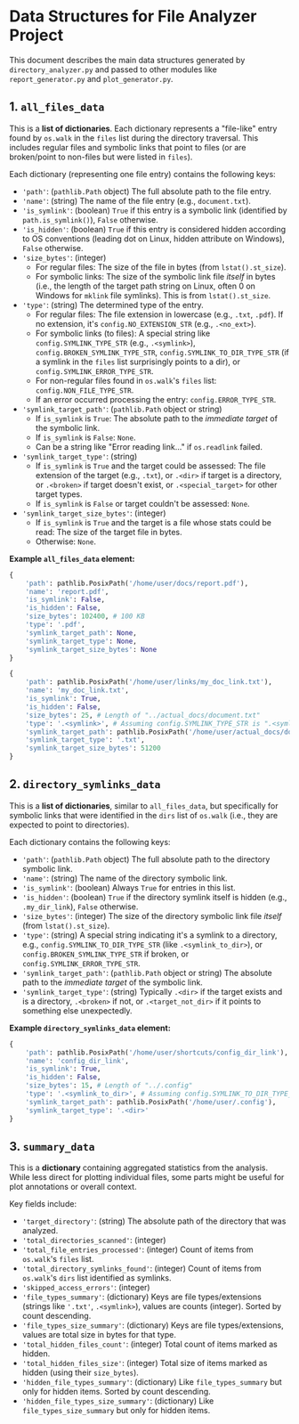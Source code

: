 # Data Structures for File Analyzer Project

This document describes the main data structures generated by `directory_analyzer.py` and passed to other modules like `report_generator.py` and `plot_generator.py`.

## 1. `all_files_data`

This is a **list of dictionaries**. Each dictionary represents a "file-like" entry found by `os.walk` in the `files` list during the directory traversal. This includes regular files and symbolic links that point to files (or are broken/point to non-files but were listed in `files`).

Each dictionary (representing one file entry) contains the following keys:

*   `'path'`: (`pathlib.Path` object) The full absolute path to the file entry.
*   `'name'`: (string) The name of the file entry (e.g., `document.txt`).
*   `'is_symlink'`: (boolean) `True` if this entry is a symbolic link (identified by `path.is_symlink()`), `False` otherwise.
*   `'is_hidden'`: (boolean) `True` if this entry is considered hidden according to OS conventions (leading dot on Linux, hidden attribute on Windows), `False` otherwise.
*   `'size_bytes'`: (integer)
    *   For regular files: The size of the file in bytes (from `lstat().st_size`).
    *   For symbolic links: The size of the symbolic link file *itself* in bytes (i.e., the length of the target path string on Linux, often 0 on Windows for `mklink` file symlinks). This is from `lstat().st_size`.
*   `'type'`: (string) The determined type of the entry.
    *   For regular files: The file extension in lowercase (e.g., `.txt`, `.pdf`). If no extension, it's `config.NO_EXTENSION_STR` (e.g., `.<no_ext>`).
    *   For symbolic links (to files): A special string like `config.SYMLINK_TYPE_STR` (e.g., `.<symlink>`), `config.BROKEN_SYMLINK_TYPE_STR`, `config.SYMLINK_TO_DIR_TYPE_STR` (if a symlink in the `files` list surprisingly points to a dir), or `config.SYMLINK_ERROR_TYPE_STR`.
    *   For non-regular files found in `os.walk`'s `files` list: `config.NON_FILE_TYPE_STR`.
    *   If an error occurred processing the entry: `config.ERROR_TYPE_STR`.
*   `'symlink_target_path'`: (`pathlib.Path` object or string)
    *   If `is_symlink` is `True`: The absolute path to the *immediate target* of the symbolic link.
    *   If `is_symlink` is `False`: `None`.
    *   Can be a string like "Error reading link..." if `os.readlink` failed.
*   `'symlink_target_type'`: (string)
    *   If `is_symlink` is `True` and the target could be assessed: The file extension of the target (e.g., `.txt`), or `.<dir>` if target is a directory, or `.<broken>` if target doesn't exist, or `.<special_target>` for other target types.
    *   If `is_symlink` is `False` or target couldn't be assessed: `None`.
*   `'symlink_target_size_bytes'`: (integer)
    *   If `is_symlink` is `True` and the target is a file whose stats could be read: The size of the target file in bytes.
    *   Otherwise: `None`.

**Example `all_files_data` element:**
```python
{
    'path': pathlib.PosixPath('/home/user/docs/report.pdf'),
    'name': 'report.pdf',
    'is_symlink': False,
    'is_hidden': False,
    'size_bytes': 102400, # 100 KB
    'type': '.pdf',
    'symlink_target_path': None,
    'symlink_target_type': None,
    'symlink_target_size_bytes': None
}
```
```python
{
    'path': pathlib.PosixPath('/home/user/links/my_doc_link.txt'),
    'name': 'my_doc_link.txt',
    'is_symlink': True,
    'is_hidden': False,
    'size_bytes': 25, # Length of "../actual_docs/document.txt"
    'type': '.<symlink>', # Assuming config.SYMLINK_TYPE_STR is ".<symlink>"
    'symlink_target_path': pathlib.PosixPath('/home/user/actual_docs/document.txt'),
    'symlink_target_type': '.txt',
    'symlink_target_size_bytes': 51200
}
```

## 2. `directory_symlinks_data`

This is a **list of dictionaries**, similar to `all_files_data`, but specifically for symbolic links that were identified in the `dirs` list of `os.walk` (i.e., they are expected to point to directories).

Each dictionary contains the following keys:

*   `'path'`: (`pathlib.Path` object) The full absolute path to the directory symbolic link.
*   `'name'`: (string) The name of the directory symbolic link.
*   `'is_symlink'`: (boolean) Always `True` for entries in this list.
*   `'is_hidden'`: (boolean) `True` if the directory symlink itself is hidden (e.g., `.my_dir_link`), `False` otherwise.
*   `'size_bytes'`: (integer) The size of the directory symbolic link file *itself* (from `lstat().st_size`).
*   `'type'`: (string) A special string indicating it's a symlink to a directory, e.g., `config.SYMLINK_TO_DIR_TYPE_STR` (like `.<symlink_to_dir>`), or `config.BROKEN_SYMLINK_TYPE_STR` if broken, or `config.SYMLINK_ERROR_TYPE_STR`.
*   `'symlink_target_path'`: (`pathlib.Path` object or string) The absolute path to the *immediate target* of the symbolic link.
*   `'symlink_target_type'`: (string) Typically `.<dir>` if the target exists and is a directory, `.<broken>` if not, or `.<target_not_dir>` if it points to something else unexpectedly.

**Example `directory_symlinks_data` element:**
```python
{
    'path': pathlib.PosixPath('/home/user/shortcuts/config_dir_link'),
    'name': 'config_dir_link',
    'is_symlink': True,
    'is_hidden': False,
    'size_bytes': 15, # Length of "../.config"
    'type': '.<symlink_to_dir>', # Assuming config.SYMLINK_TO_DIR_TYPE_STR
    'symlink_target_path': pathlib.PosixPath('/home/user/.config'),
    'symlink_target_type': '.<dir>'
}
```

## 3. `summary_data`

This is a **dictionary** containing aggregated statistics from the analysis. While less direct for plotting individual files, some parts might be useful for plot annotations or overall context.

Key fields include:

*   `'target_directory'`: (string) The absolute path of the directory that was analyzed.
*   `'total_directories_scanned'`: (integer)
*   `'total_file_entries_processed'`: (integer) Count of items from `os.walk`'s `files` list.
*   `'total_directory_symlinks_found'`: (integer) Count of items from `os.walk`'s `dirs` list identified as symlinks.
*   `'skipped_access_errors'`: (integer)
*   `'file_types_summary'`: (dictionary) Keys are file types/extensions (strings like `'.txt'`, `.<symlink>`), values are counts (integer). Sorted by count descending.
*   `'file_types_size_summary'`: (dictionary) Keys are file types/extensions, values are total size in bytes for that type.
*   `'total_hidden_files_count'`: (integer) Total count of items marked as hidden.
*   `'total_hidden_files_size'`: (integer) Total size of items marked as hidden (using their `size_bytes`).
*   `'hidden_file_types_summary'`: (dictionary) Like `file_types_summary` but only for hidden items. Sorted by count descending.
*   `'hidden_file_types_size_summary'`: (dictionary) Like `file_types_size_summary` but only for hidden items.